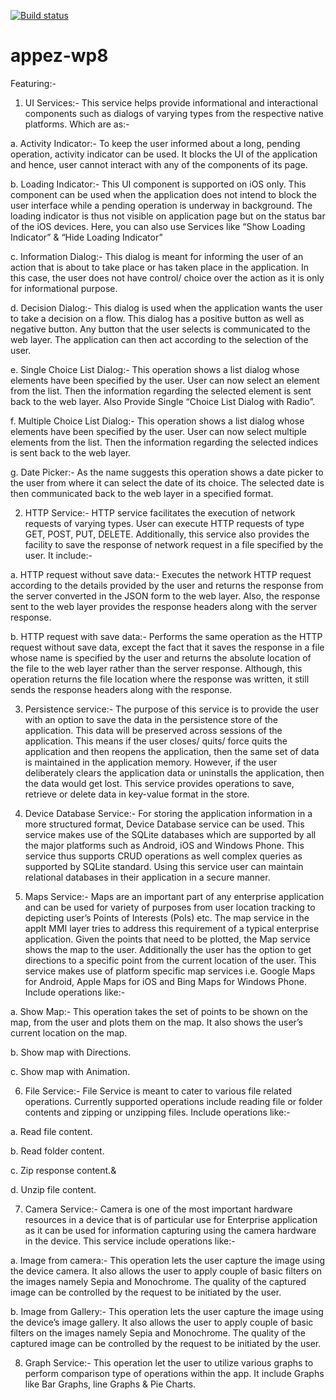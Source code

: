 [![Build status](https://ci.appveyor.com/api/projects/status/oybvch11kbduiq89?svg=true)](https://ci.appveyor.com/project/prateekjaiswal/appez-wp8)
# appez-wp8
Featuring:- 

1.	UI Services:- This service helps provide informational and interactional components such as dialogs of varying types from the respective native platforms. Which are as:-

a.	Activity Indicator:- To keep the user informed about a long, pending operation, activity indicator can be used. It blocks the UI of the application and hence, user cannot interact with any of the components of its page.

b.	Loading Indicator:- This UI component is supported on iOS only. This component can be used when the application does not intend to block the user interface while a pending operation is underway in background. The loading indicator is thus not visible on application page but on the status bar of the iOS devices.
Here, you can also use Services like “Show Loading Indicator” & “Hide Loading Indicator”

c.	Information Dialog:- This dialog is meant for informing the user of an action that is about to take place or has taken place in the application. In this case, the user does not have control/ choice over the action as it is only for informational purpose.

d.	Decision Dialog:- This dialog is used when the application wants the user to take a decision on a flow. This dialog has a positive button as well as negative button. Any button that the user selects is communicated to the web layer. The application can then act according to the selection of the user.

e.	Single Choice List Dialog:- This operation shows a list dialog whose elements have been specified by the user. User can now select an element from the list. Then the information regarding the selected element is sent back to the web layer. Also Provide Single “Choice List Dialog with Radio”.

f.	Multiple Choice List Dialog:- This operation shows a list dialog whose elements have been specified by the user. User can now select multiple elements from the list. Then the information regarding the selected indices is sent back to the web layer.

g.	Date Picker:- As the name suggests this operation shows a date picker to the user from where it can select the date of its choice. The selected date is then communicated back to the web layer in a specified format.


2.	HTTP Service:- HTTP service facilitates the execution of network requests of varying types. User can execute HTTP requests of type GET, POST, PUT, DELETE. Additionally, this service also provides the facility to save the response of network request in a file specified by the user. It include:-

a.	HTTP request without save data:- Executes the network HTTP request according to the details provided by the user and returns the response from the server converted in the JSON form to the web layer. Also, the response sent to the web layer provides the response headers along with the server response.

b.	HTTP request with save data:- Performs the same operation as the HTTP request without save data, except the fact that it saves the response in a file whose name is specified by the user and returns the absolute location of the file to the web layer rather than the server response. Although, this operation returns the file location where the response was written, it still sends the response headers along with the response.


3.	Persistence service:- The purpose of this service is to provide the user with an option to save the data in the persistence store of the application. This data will be preserved across sessions of the application. This means if the user closes/ quits/ force quits the application and then reopens the application, then the same set of data is maintained in the application memory. However, if the user deliberately clears the application data or uninstalls the application, then the data would get lost. This service provides operations to save, retrieve or delete data in key-value format in the store.


4.	Device Database Service:- For storing the application information in a more structured format, Device Database service can be used. This service makes use of the SQLite databases which are supported by all the major platforms such as Android, iOS and Windows Phone. This service thus supports CRUD operations as well complex queries as supported by SQLite standard. Using this service user can maintain relational databases in their application in a secure manner.


5.	Maps Service:- Maps are an important part of any enterprise application and can be used for variety of purposes from user location tracking to depicting user’s Points of Interests (PoIs) etc. The map service in the appIt MMI layer tries to address this requirement of a typical enterprise application. Given the points that need to be plotted, the Map service shows the map to the user. Additionally the user has the option to get directions to a specific point from the current location of the user. This service makes use of platform specific map services i.e. Google Maps for Android, Apple Maps for iOS and Bing Maps for Windows Phone. Include operations like:-

a.	Show Map:- This operation takes the set of points to be shown on the map, from the user and plots them on the map. It also shows the user’s current location on the map.

b.	Show map with Directions.

c.	Show map with Animation.

6.	File Service:- File Service is meant to cater to various file related operations. Currently supported operations include reading file or folder contents and zipping or unzipping files. Include operations like:-

a.	Read file content.

b.	Read folder content.

c.	Zip response content.&

d.	Unzip file content.

7.	Camera Service:- Camera is one of the most important hardware resources in a device that is of particular use for Enterprise application as it can be used for information capturing using the camera hardware in the device. This service include operations like:-

a.	Image from camera:- This operation lets the user capture the image using the device camera. It also allows the user to apply couple of basic filters on the images namely Sepia and Monochrome. The quality of the captured image can be controlled by the request to be initiated by the user.

b.	Image from Gallery:- This operation lets the user capture the image using the device’s image gallery. It also allows the user to apply couple of basic filters on the images namely Sepia and Monochrome. The quality of the captured image can be controlled by the request to be initiated by the user.


8.	Graph Service:- This operation let the user to utilize various graphs to perform  comparison type of operations within the app. It include Graphs like Bar Graphs, line Graphs & Pie Charts.
